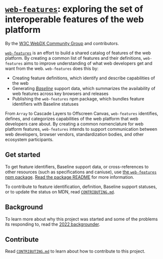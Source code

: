  # [`web-features`](https://github.com/web-platform-dx/web-features): exploring the set of interoperable features of the web platform

By the [W3C WebDX Community Group](https://www.w3.org/community/webdx/) and contributors.

[`web-features`](https://web-platform-dx.github.io/web-features/web-features/) is an effort to build a shared catalog of features of the web platform.
By creating a common list of features and their definitions, `web-features` aims to improve understanding of what web developers get and want from the web.
`web-features` does this by:

* Creating feature definitions, which identify and describe capabilities of the web
* Generating [_Baseline_](./docs/baseline.md) support data, which summarizes the availability of web features across key browsers and releases
* Publishing the `web-features` npm package, which bundles feature identifiers with Baseline statuses

From `Array` to Cascade Layers to Offscreen Canvas, `web-features` identifies, defines, and categorizes capabilities of the web platform that web developers care about.
By creating a common nomenclature for web platform features, `web-features` intends to support communication between web developers, browser vendors, standardization bodies, and other ecosystem participants.

## Get started

To get feature identifiers, Baseline support data, or cross-references to other resources (such as specifications and caniuse), use [the `web-features` npm package](https://www.npmjs.com/package/web-features).
[Read the package README](./packages/web-features/README.md) for more information.

To contribute to feature identification, definition, Baseline support statuses, or to update the status on MDN, read [`CONTRIBUTING.md`](./docs/CONTRIBUTING.md).

## Background

To learn more about why this project was started and some of the problems its responding to, read the [2022 backgrounder](./2022-backgrounder.md).

## Contribute

Read [`CONTRIBUTING.md`](./docs/CONTRIBUTING.md) to learn about how to contribute to this project.
